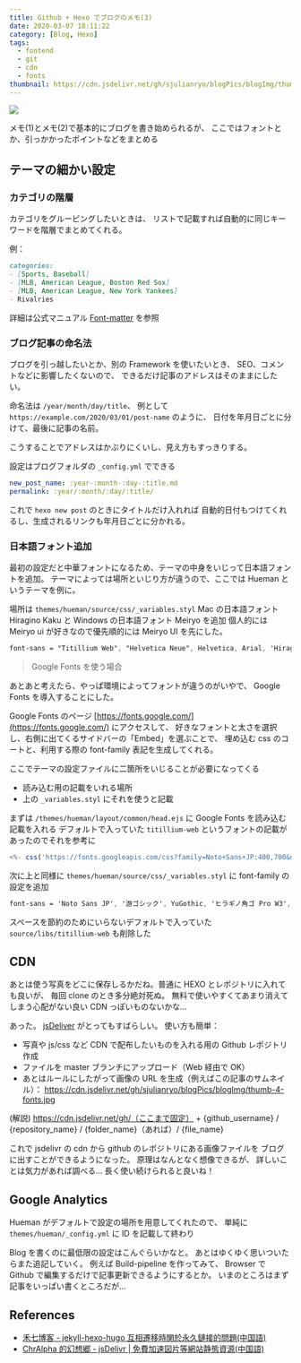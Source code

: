 ```yaml
---
title: Github + Hexo でブログのメモ(3)
date: 2020-03-07 18:11:22
category: [Blog, Hexo]
tags:
  - fontend
  - git
  - cdn
  - fonts
thumbnail: https://cdn.jsdelivr.net/gh/sjulianryo/blogPics/blogImg/thumb-4-fonts.jpg
---
```

![](https://cdn.jsdelivr.net/gh/sjulianryo/blogPics/blogImg/thumb-4-fonts.jpg)

メモ(1)とメモ(2)で基本的にブログを書き始められるが、
ここではフォントとか、引っかかったポイントなどをまとめる

## テーマの細かい設定
### カテゴリの階層

カテゴリをグルーピングしたいときは、
リストで記載すれば自動的に同じキーワードを階層でまとめてくれる。

例：
```markdown post.md
categories:
- [Sports, Baseball]
- [MLB, American League, Boston Red Sox]
- [MLB, American League, New York Yankees]
- Rivalries
```

詳細は公式マニュアル [Font-matter](https://hexo.io/docs/front-matter.html) を参照

### ブログ記事の命名法

ブログを引っ越したいとか、別の Framework を使いたいとき、
SEO、コメントなどに影響したくないので、
できるだけ記事のアドレスはそのままにしたい。

命名法は `/year/month/day/title`、
例として `https://example.com/2020/03/01/post-name` のように、
日付を年月日ごとに分けて、最後に記事の名前。

こうすることでアドレスはかぶりにくいし、見え方もすっきりする。

設定はブログフォルダの `_config.yml` でできる

```yml _config.yml
new_post_name: :year-:month-:day-:title.md
permalink: :year/:month/:day/:title/
```

これで `hexo new post` のときにタイトルだけ入れれば
自動的日付もつけてくれるし、生成されるリンクも年月日ごとに分かれる。

### 日本語フォント追加

最初の設定だと中華フォントになるため、テーマの中身をいじって日本語フォントを追加。
テーマによっては場所といじり方が違うので、ここでは Hueman というテーマを例に。

場所は `themes/hueman/source/css/_variables.styl`
Mac の日本語フォント Hiragino Kaku と Windows の日本語フォント Meiryo を追加
個人的には Meiryo ui が好きなので優先順的には Meiryo UI を先にした。

```css _variables.styl
font-sans = "Titillium Web", "Helvetica Neue", Helvetica, Arial, 'Hiragino Kaku Gothic ProN', 'meiryo ui', meiryo, sans-serif
```

> Google Fonts を使う場合

あとあと考えたら、やっぱ環境によってフォントが違うのがいやで、
Google Fonts を導入することにした。

Google Fonts のページ [https://fonts.google.com/](https://fonts.google.com/) にアクセスして、
好きなフォントと太さを選択し、右側に出てくるサイドバーの「Embed」を選ぶことで、
埋め込む css のコートと、利用する際の font-family 表記を生成してくれる。

ここでテーマの設定ファイルに二箇所をいじることが必要になってくる
- 読み込む用の記載をいれる場所
- 上の `_variables.styl` にそれを使うと記載

まずは `/themes/hueman/layout/common/head.ejs` に Google Fonts を読み込む記載を入れる
デフォルトで入っていた `titillium-web` というフォントの記載があったのでそれを参考に

```js head.ejs
<%- css('https://fonts.googleapis.com/css?family=Noto+Sans+JP:400,700&display=swap" rel="stylesheet') %>
```

次に上と同様に `themes/hueman/source/css/_variables.styl` に font-family の設定を追加
```css _variables.styl
font-sans = 'Noto Sans JP', '游ゴシック', YuGothic, 'ヒラギノ角ゴ Pro W3', 'Hiragino Kaku Gothic Pro', Verdana, 'メイリオ', Meiryo, sans-serif
```

スペースを節約のためにいらないデフォルトで入っていた `source/libs/titillium-web` 
も削除した

## CDN
あとは使う写真をどこに保存しるかだね。普通に HEXO とレポジトリに入れても良いが、
毎回 clone のとき多分絶対死ぬ。
無料で使いやすくてあまり消えてしまう心配がない良い CDN っぽいものないかな…

あった。
[jsDeliver](https://www.jsdelivr.com/) がとってもすばらしい。
使い方も簡単：
- 写真や js/css など CDN で配布したいものを入れる用の Github レポジトリ作成
- ファイルを master ブランチにアップロード（Web 経由で OK）
- あとはルールにしたがって画像の URL を生成（例えばこの記事のサムネイル）：
https://cdn.jsdelivr.net/gh/sjulianryo/blogPics/blogImg/thumb-4-fonts.jpg

(解説)
https://cdn.jsdelivr.net/gh/（ここまで固定） + {github_username} / {repository_name} / {folder_name}（あれば）/ {file_name}

これで jsdelivr の cdn から github のレポジトリにある画像ファイルを
ブログに出すことができるようになった。
原理はなんとなく想像できるが、
詳しいことは気力があれば調べる…
長く使い続けられると良いね！

## Google Analytics
Hueman がデフォルトで設定の場所を用意してくれたので、
単純に `themes/hueman/_config.yml` に ID を記載して終わり


Blog を書くのに最低限の設定はこんぐらいかなと。
あとはゆくゆく思いついたらまた追記していく。
例えば Build-pipeline を作ってみて、
Browser で Github で編集するだけで記事更新できるようにするとか。
いまのところはまず記事をいっぱい書くところだが…


## References
- [禾七博客 - jekyll-hexo-hugo 互相遷移時関於永久鏈接的問題(中国語)](https://leay.net/2019/09/23/jekyll-hexo-hugo/)
- [ChrAlpha 的幻想郷 - jsDelivr | 免費加速図片等網站静態資源(中国語)](https://blog.ichr.me/post/use-jsdelivr-speed-up-static-files-visits/)